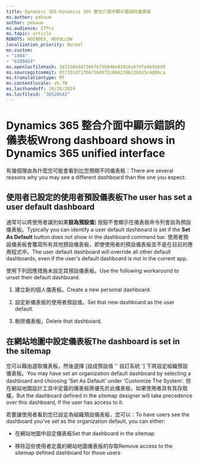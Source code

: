 ```yaml
---
title: Dynamics 365-Dynamics 365 整合介面中顯示錯誤的儀表板
ms.author: pebaum
author: pebaum
ms.audience: ITPro
ms.topic: article
ROBOTS: NOINDEX, NOFOLLOW
localization_priority: Normal
ms.custom:
- "1484"
- "6200024"
ms.openlocfilehash: 3d7258bdd7366f679b048e93926ab7dfe0b956d9
ms.sourcegitcommit: 037331d71f06750d972c0b6278b23bb15c4806ca
ms.translationtype: MT
ms.contentlocale: zh-TW
ms.lasthandoff: 10/18/2019
ms.locfileid: "36528542"
---
```

# <a name="wrong-dashboard-shows-in-dynamics-365-unified-interface"></a><span data-ttu-id="e39ca-102">Dynamics 365 整合介面中顯示錯誤的儀表板</span><span class="sxs-lookup"><span data-stu-id="e39ca-102">Wrong dashboard shows in Dynamics 365 unified interface</span></span>

<span data-ttu-id="e39ca-103">有幾個理由為什麼您可能會看到比您預期不同儀表板：</span><span class="sxs-lookup"><span data-stu-id="e39ca-103">There are several reasons why you may see a different dashboard than the one you expect:</span></span>

## <a name="the-user-has-set-a-user-default-dashboard"></a><span data-ttu-id="e39ca-104">使用者已設定的使用者預設儀表板</span><span class="sxs-lookup"><span data-stu-id="e39ca-104">The user has set a user default dashboard</span></span> 

<span data-ttu-id="e39ca-105">通常可以將使用者識別如果**設為預設值**] 按鈕不會顯示在儀表板命令列會設為預設儀表板。</span><span class="sxs-lookup"><span data-stu-id="e39ca-105">Typically you can identify a user default dashboard is set if the **Set As Default** button does not show in the dashboard command bar.</span></span> <span data-ttu-id="e39ca-106">使用者預設儀表板會覆寫所有其他預設儀表板，即使使用者的預設儀表板並不是在目前的應用程式中。</span><span class="sxs-lookup"><span data-stu-id="e39ca-106">The user default dashboard will override all other default dashboards, even if the user's default dashboard is not in the current app.</span></span>

<span data-ttu-id="e39ca-107">使用下列因應措施未設定其預設儀表板。</span><span class="sxs-lookup"><span data-stu-id="e39ca-107">Use the following workaround to unset their default dashboard.</span></span>

1. <span data-ttu-id="e39ca-108">建立新的個人儀表板。</span><span class="sxs-lookup"><span data-stu-id="e39ca-108">Create a new personal dashboard.</span></span>

2. <span data-ttu-id="e39ca-109">設定新儀表板的使用者預設值。</span><span class="sxs-lookup"><span data-stu-id="e39ca-109">Set that new dashboard as the user default.</span></span>

3. <span data-ttu-id="e39ca-110">刪除儀表板。</span><span class="sxs-lookup"><span data-stu-id="e39ca-110">Delete that dashboard.</span></span>

## <a name="the-dashboard-is-set-in-the-sitemap"></a><span data-ttu-id="e39ca-111">在網站地圖中設定儀表板</span><span class="sxs-lookup"><span data-stu-id="e39ca-111">The dashboard is set in the sitemap</span></span>

<span data-ttu-id="e39ca-112">您可以藉由選取儀表板，然後選擇 [設成預設值 '' 自訂系統 '] 下將設定組織預設儀表板。</span><span class="sxs-lookup"><span data-stu-id="e39ca-112">You may have set an organization default dashboard by selecting a dashboard and choosing 'Set As Default' under 'Customize The System'.</span></span> <span data-ttu-id="e39ca-113">但在網站地圖設計工具中定義的儀表板將優先於此儀表板，如果使用者具有其存取權。</span><span class="sxs-lookup"><span data-stu-id="e39ca-113">But the dashboard defined in the sitemap designer will take precedence over this dashboard, if the user has access to it.</span></span>

<span data-ttu-id="e39ca-114">若要讓使用者看到您已設定為組織預設儀表板，您可以：</span><span class="sxs-lookup"><span data-stu-id="e39ca-114">To have users see the dashboard you've set as the organization default, you can either:</span></span>

* <span data-ttu-id="e39ca-115">在網站地圖中設定儀表板</span><span class="sxs-lookup"><span data-stu-id="e39ca-115">Set that dashboard in the sitemap</span></span>

* <span data-ttu-id="e39ca-116">移除這些使用者定義的網站地圖儀表板的存取</span><span class="sxs-lookup"><span data-stu-id="e39ca-116">Remove access to the sitemap defined dashboard for those users</span></span>

